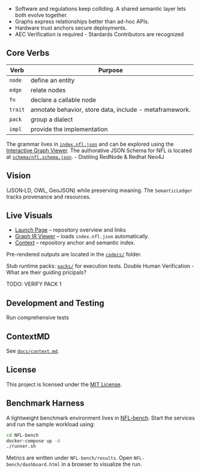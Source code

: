 * Software and regulations keep colliding. A shared semantic layer lets both evolve together.
* Graphs express relationships better than ad-hoc APIs.
* Hardware trust anchors secure deployments.
* AEC Verification is required - Stardards Contributors are recognized

## Core Verbs

| Verb | Purpose |
|------|---------|
| `node` | define an entity |
| `edge` | relate nodes |
| `fn`   | declare a callable node |
| `trait` | annotate behavior, store data, include - metaframework. 
| `pack` | group a dialect |
| `impl` | provide the implementation| 

The grammar lives in [`index.nfl.json`](index.nfl.json) and can be explored using the [Interactive Graph Viewer](visualizer.html).
The authorative JSON Schema for NFL is located at [`schema/nfl.schema.json`](schema/nfl.schema.json). - Distiling RedNode & Redhat Neo4J

## Vision

 (JSON‑LD, OWL, GeoJSON) while preserving meaning. The `SemanticLedger` tracks provenance and resources.
 
## Live Visuals

* [Launch Page](index.html) – repository overview and links
* [Graph IR Viewer](visualizer.html) – loads `index.nfl.json` automatically.
* [Context](docs/context.md) – repository anchor and semantic index.

Pre-rendered outputs are located in the [`codecs/`](codecs/) folder. 

Stub runtime packs:  [`packs/`](packs/) for execution tests. Double Human Verification - What are their guiding pricipals?

TODO: VERIFY PACK 1

## Development and Testing
Run comprehensive tests

## ContextMD

See [`docs/context.md`](docs/context.md).

## License

This project is licensed under the [MIT License](LICENSE).

## Benchmark Harness

A lightweight benchmark environment lives in [NFL-bench](NFL-bench/). Start the services and run the sample workload using:

```bash
cd NFL-bench
docker-compose up -d
./runner.sh
```

Metrics are written under `NFL-bench/results`. Open `NFL-bench/dashboard.html` in a browser to visualize the run.
